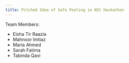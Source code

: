 ```yaml
---
title: Pitched Idea of Safe Pooling in NIC Hackathon
---
```


Team Members:

- Eisha Tir Raazia
- Mahnoor Imtiaz
- Maria Ahmed
- Sarah Fatima
- Tabinda Qavi
